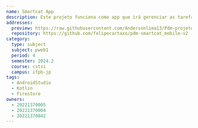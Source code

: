 ```yaml
---
name: Smartcat App
description: Este projeto funciona como app que irá gerenciar as tarefas do estudante, agora na versão mobile
addresses:
  preview: https://raw.githubusercontent.com/Andersonlima13/Pdm-projeto/refs/heads/main/prototipos/Telas-prototipo.jpeg
  repository: https://github.com/felipecartaxo/pdm-smartcat_mobile-v2
category:
  type: subject
  subject: pweb1
  period: 4
  semester: 2024.2
  course: cstsi
  campus: ifpb-jp
tags:
  - AndroidStudio
  - Kotlin
  - Firestore
owners:
  - 20221370005
  - 20221370004
  - 20221370042
---
```

